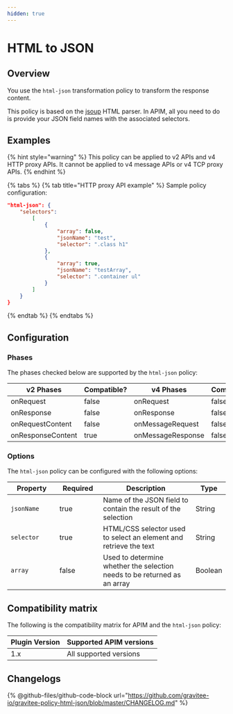 ```yaml
---
hidden: true
---
```


# HTML to JSON

## Overview

You use the `html-json` transformation policy to transform the response content.

This policy is based on the [jsoup](https://jsoup.org/) HTML parser. In APIM, all you need to do is provide your JSON field names with the associated selectors.

## Examples

{% hint style="warning" %}
This policy can be applied to v2 APIs and v4 HTTP proxy APIs. It cannot be applied to v4 message APIs or v4 TCP proxy APIs.
{% endhint %}

{% tabs %}
{% tab title="HTTP proxy API example" %}
Sample policy configuration:

```json
"html-json": {
    "selectors":
        [
            {
                "array": false,
                "jsonName": "test",
                "selector": ".class h1"
            },
            {
                "array": true,
                "jsonName": "testArray",
                "selector": ".container ul"
            }
        ]
    }
}
```
{% endtab %}
{% endtabs %}

## Configuration

### Phases

The phases checked below are supported by the `html-json` policy:

<table data-full-width="false"><thead><tr><th width="202">v2 Phases</th><th width="139" data-type="checkbox">Compatible?</th><th width="198">v4 Phases</th><th data-type="checkbox">Compatible?</th></tr></thead><tbody><tr><td>onRequest</td><td>false</td><td>onRequest</td><td>false</td></tr><tr><td>onResponse</td><td>false</td><td>onResponse</td><td>false</td></tr><tr><td>onRequestContent</td><td>false</td><td>onMessageRequest</td><td>false</td></tr><tr><td>onResponseContent</td><td>true</td><td>onMessageResponse</td><td>false</td></tr></tbody></table>

### Options

The `html-json` policy can be configured with the following options:

<table><thead><tr><th width="136">Property</th><th width="105" data-type="checkbox">Required</th><th width="349">Description</th><th>Type</th></tr></thead><tbody><tr><td><code>jsonName</code></td><td>true</td><td>Name of the JSON field to contain the result of the selection</td><td>String</td></tr><tr><td><code>selector</code></td><td>true</td><td>HTML/CSS selector used to select an element and retrieve the text</td><td>String</td></tr><tr><td><code>array</code></td><td>false</td><td>Used to determine whether the selection needs to be returned as an array</td><td>Boolean</td></tr></tbody></table>

## Compatibility matrix

The following is the compatibility matrix for APIM and the `html-json` policy:

<table data-full-width="false"><thead><tr><th>Plugin Version</th><th>Supported APIM versions</th></tr></thead><tbody><tr><td>1.x</td><td>All supported versions</td></tr></tbody></table>

## Changelogs

{% @github-files/github-code-block url="https://github.com/gravitee-io/gravitee-policy-html-json/blob/master/CHANGELOG.md" %}
